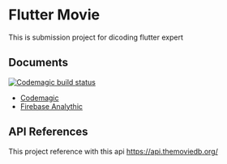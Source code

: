 
# Flutter Movie

This is submission project for dicoding flutter expert


## Documents
[![Codemagic build status](https://api.codemagic.io/apps/65bf128e37f95e49fb728618/65c0e9764bce7ac9463ec9d8/status_badge.svg)](https://codemagic.io/apps/65bf128e37f95e49fb728618/65c0e9764bce7ac9463ec9d8/latest_build)

- [Codemagic](https://github.com/ishom01/Movie-Flutter/blob/modularization/assets/codemagic.png)
- [Firebase Analythic](https://github.com/ishom01/Movie-Flutter/blob/modularization/assets/analytic.png)


## API References

This project reference with this api https://api.themoviedb.org/

